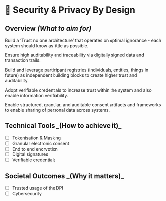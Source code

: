 # 🔐 Security & Privacy By Design

## Overview _(What to aim for)_

Build a ‘Trust no one architecture’ that operates on optimal ignorance - each system should know as little as possible.

Ensure high auditability and traceability via digitally signed data and transaction trails.

Build and leverage participant registries (individuals, entities, things in future) as independent building blocks to create higher trust and auditability.

Adopt verifiable credentials to increase trust within the system and also enable information verifiability.

Enable structured, granular, and auditable consent artifacts and frameworks to enable sharing of personal data across systems.

## **Technical Tools **_**(How to achieve it)**_&#x20;

* [ ] Tokenisation & Masking
* [ ] Granular electronic consent
* [ ] End to end encryption
* [ ] Digital signatures
* [ ] Verifiable credentials

## **Societal Outcomes **_**(Why it matters)**_

* [ ] Trusted usage of the DPI
* [ ] Cybersecurity
